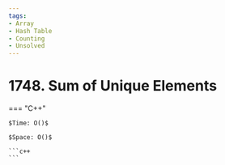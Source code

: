 ```yaml
---
tags:
- Array
- Hash Table
- Counting
- Unsolved
---
```



# 1748. Sum of Unique Elements

=== "C++"

    $Time: O()$

    $Space: O()$

    ```c++
    ```
